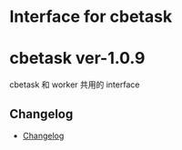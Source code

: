 # Interface for cbetask


# cbetask ver-1.0.9

cbetask 和 worker 共用的 interface


## Changelog

- [Changelog](CHANGELOG.md)